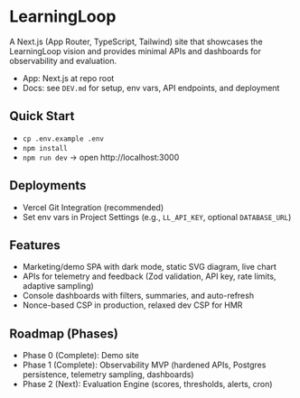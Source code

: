 # LearningLoop

A Next.js (App Router, TypeScript, Tailwind) site that showcases the LearningLoop vision and provides minimal APIs and dashboards for observability and evaluation.

- App: Next.js at repo root
- Docs: see `DEV.md` for setup, env vars, API endpoints, and deployment

## Quick Start
- `cp .env.example .env`
- `npm install`
- `npm run dev` → open http://localhost:3000

## Deployments
- Vercel Git Integration (recommended)
- Set env vars in Project Settings (e.g., `LL_API_KEY`, optional `DATABASE_URL`)

## Features
- Marketing/demo SPA with dark mode, static SVG diagram, live chart
- APIs for telemetry and feedback (Zod validation, API key, rate limits, adaptive sampling)
- Console dashboards with filters, summaries, and auto-refresh
- Nonce-based CSP in production, relaxed dev CSP for HMR

## Roadmap (Phases)
- Phase 0 (Complete): Demo site
- Phase 1 (Complete): Observability MVP (hardened APIs, Postgres persistence, telemetry sampling, dashboards)
- Phase 2 (Next): Evaluation Engine (scores, thresholds, alerts, cron)
